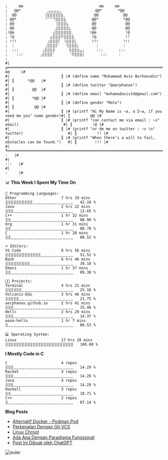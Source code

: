<!--```javascript
🐧                                           GitTerm - aerphanas:master                                     ─ ■ X 
```
```haskell
~ λ █ gitfetch --description=full --syle=fashionable --user=aerphanas --password=***************

  ┌─────────────────────────────────────────┐  
  │                                         │  
  │                                         │  
  │                                         │  
  │                                         │  
  │      _______\)%%%%%%%%._                │  
  │     `''''-'-;   % % % % %'-._           │  
  │             :b) \            '-.        │  
  │             : :__)'    .'    .'         │  
  │             :.::/  '.'   .'             │  
  │             o_i/   :    ;               │  
  │                    :   .'               │  
  │                     ''`                 │  
  │                                         │  
  │            MAGICAL  CREATURE            │  
  │                                         │  
  └─────────────────────────────────────────┘  
`````
-->
```racket
;     mm                                  mm     mm           
;   @@*           ⢀⣤⣤⣤⣤⣀⠀⠀⠀⠀⠀⠀⠀⠀⠀    @@*       *@@     
;  @@          ⠀⠀⢸⣿⣿⣿⣿⣿⣷⡀⠀⠀⠀⠀⠀⠀⠀    @@           @@    
; @@*          ⠀⠀⠘⠉⠉⠙⣿⣿⣿⣷⠀⠀⠀⠀⠀⠀⠀   @@*           *@@   
; @@           ⠀⠀⠀⠀⠀⠀⢸⣿⣿⣿⣧⠀⠀⠀⠀⠀⠀   @@             @@   
; @@           ⠀⠀⠀⠀⠀⠀⣼⣿⣿⣿⣿⣆⠀⠀⠀⠀⠀   @@             @@   
;!@m           ⠀⠀⠀⠀⠀⣼⣿⣿⣿⣿⣿⣿⡀⠀⠀⠀⠀  !@m             !@   
; !@           ⠀⠀⠀⠀⣴⣿⣿⣿⠟⣿⣿⣿⣷⠀⠀⠀⠀   !@             !!   
; !!!          ⠀⠀⠀⣰⣿⣿⣿⡏⠀⠸⣿⣿⣿⣇⠀⠀⠀   !!!           !!!   
;  :           ⠀⠀⢠⣿⣿⣿⡟⠀⠀⠀⢻⣿⣿⣿⡆⠀⠀     :           :     
;  :::         ⠀⢠⣿⣿⣿⡿⠀⠀⠀⠀⠀⢿⣿⣿⣷⣤⡄     :::       :::      
;    :::       ⢀⣾⣿⣿⣿⠁⠀⠀⠀⠀⠀⠈⠿⣿⣿⣿⡇       :::     :        
;                                                                                         
#|                       ╔═════════════════════════════════════════════════════════════════════════╗     mm     |#
#|                       ║ |# (define name "Muhammad Aviv Burhanudin")                          #| ║      *@@   |#
#|                       ║ |# (define twitter "@aerphanas")                                     #| ║        @@  |#
#|                       ║ |# (define email "muhamadaviv14@gmail.com")                          #| ║        *@@ |#
#|                       ║ |# (define gender "Male")                                            #| ║         @@ |#
#|                       ║ |# (printf "Hi My Name is ~a, a Σ~a, if you need me you" name gender)#| ║         @@ |#
#|                       ║ |# (printf "can contact me via email : ~v" email)                    #| ║         !@ |#
#|                       ║ |# (printf "or dm me on twitter : ~v \n" twitter)                    #| ║         !! |#
#|                       ║ |# (printf "When there’s a will to fail, obstacles can be found.")   #| ║        !!! |#
#|                       ╚═════════════════════════════════════════════════════════════════════════╝        :   |#
#|                                                                                                        :::   |# 
#|                                                                                                        :     |#
```
<!--START_SECTION:waka-->
📊 **This Week I Spent My Time On** 

```text
💬 Programming Languages: 
Other                    7 hrs 19 mins       ⣿⣿⣿⣿⣿⣿⣿⣿⣿⣿⣀⣀⣀⣀⣀⣀⣀⣀⣀⣀⣀⣀⣀⣀⣀   42.18 % 
Java                     2 hrs 22 mins       ⣿⣿⣿⣀⣀⣀⣀⣀⣀⣀⣀⣀⣀⣀⣀⣀⣀⣀⣀⣀⣀⣀⣀⣀⣀   13.65 % 
C++                      1 hr 32 mins        ⣿⣿⣀⣀⣀⣀⣀⣀⣀⣀⣀⣀⣀⣀⣀⣀⣀⣀⣀⣀⣀⣀⣀⣀⣀   08.90 % 
Org                      1 hr 31 mins        ⣿⣿⣀⣀⣀⣀⣀⣀⣀⣀⣀⣀⣀⣀⣀⣀⣀⣀⣀⣀⣀⣀⣀⣀⣀   08.78 % 
C                        1 hr 28 mins        ⣿⣿⣀⣀⣀⣀⣀⣀⣀⣀⣀⣀⣀⣀⣀⣀⣀⣀⣀⣀⣀⣀⣀⣀⣀   08.52 % 

🔥 Editors: 
VS Code                  8 hrs 56 mins       ⣿⣿⣿⣿⣿⣿⣿⣿⣿⣿⣿⣿⣿⣀⣀⣀⣀⣀⣀⣀⣀⣀⣀⣀⣀   51.52 % 
Bash                     6 hrs 46 mins       ⣿⣿⣿⣿⣿⣿⣿⣿⣿⣀⣀⣀⣀⣀⣀⣀⣀⣀⣀⣀⣀⣀⣀⣀⣀   39.10 % 
Emacs                    1 hr 37 mins        ⣿⣿⣀⣀⣀⣀⣀⣀⣀⣀⣀⣀⣀⣀⣀⣀⣀⣀⣀⣀⣀⣀⣀⣀⣀   09.38 % 

🐱‍💻 Projects: 
Terminal                 4 hrs 21 mins       ⣿⣿⣿⣿⣿⣿⣀⣀⣀⣀⣀⣀⣀⣀⣀⣀⣀⣀⣀⣀⣀⣀⣀⣀⣀   25.16 % 
Volcanix-Edu             3 hrs 46 mins       ⣿⣿⣿⣿⣿⣀⣀⣀⣀⣀⣀⣀⣀⣀⣀⣀⣀⣀⣀⣀⣀⣀⣀⣀⣀   21.75 % 
aerphanas.github.io      2 hrs 41 mins       ⣿⣿⣿⣀⣀⣀⣀⣀⣀⣀⣀⣀⣀⣀⣀⣀⣀⣀⣀⣀⣀⣀⣀⣀⣀   15.48 % 
Hellc                    2 hrs 29 mins       ⣿⣿⣿⣀⣀⣀⣀⣀⣀⣀⣀⣀⣀⣀⣀⣀⣀⣀⣀⣀⣀⣀⣀⣀⣀   14.37 % 
wasm-hello               1 hr 7 mins         ⣿⣀⣀⣀⣀⣀⣀⣀⣀⣀⣀⣀⣀⣀⣀⣀⣀⣀⣀⣀⣀⣀⣀⣀⣀   06.53 % 

💻 Operating System: 
Linux                    17 hrs 20 mins      ⣿⣿⣿⣿⣿⣿⣿⣿⣿⣿⣿⣿⣿⣿⣿⣿⣿⣿⣿⣿⣿⣿⣿⣿⣿   100.00 % 

```

**I Mostly Code in C** 

```text
C                        4 repos             ⣿⣿⣿⣀⣀⣀⣀⣀⣀⣀⣀⣀⣀⣀⣀⣀⣀⣀⣀⣀⣀⣀⣀⣀⣀   14.29 % 
Racket                   4 repos             ⣿⣿⣿⣀⣀⣀⣀⣀⣀⣀⣀⣀⣀⣀⣀⣀⣀⣀⣀⣀⣀⣀⣀⣀⣀   14.29 % 
Java                     4 repos             ⣿⣿⣿⣀⣀⣀⣀⣀⣀⣀⣀⣀⣀⣀⣀⣀⣀⣀⣀⣀⣀⣀⣀⣀⣀   14.29 % 
Haskell                  3 repos             ⣿⣿⣀⣀⣀⣀⣀⣀⣀⣀⣀⣀⣀⣀⣀⣀⣀⣀⣀⣀⣀⣀⣀⣀⣀   10.71 % 
C++                      2 repos             ⣿⣀⣀⣀⣀⣀⣀⣀⣀⣀⣀⣀⣀⣀⣀⣀⣀⣀⣀⣀⣀⣀⣀⣀⣀   07.14 % 

```



<!--END_SECTION:waka-->

**Blog Posts**

<!--START_SECTION:feed-->
* [Alternatif Docker - Podman Pod](https:&#x2F;&#x2F;aerphanas.github.io&#x2F;posts&#x2F;2023-02-05-Alternatif_Docker_-_Podman_Pod.html)
* [Perkenalan Dengan Git VCS](https:&#x2F;&#x2F;aerphanas.github.io&#x2F;posts&#x2F;2023-01-29-Perkenalan-Dengan-Git-VCS.html)
* [Linux Chroot](https:&#x2F;&#x2F;aerphanas.github.io&#x2F;posts&#x2F;2023-01-22-Linux_Chroot.html)
* [Ada Apa Dengan Paradigma Fungsional](https:&#x2F;&#x2F;aerphanas.github.io&#x2F;posts&#x2F;2023-01-06-Ada_Apa_Dengan_Fungsional_Programming.html)
* [Post Ini Dibuat oleh ChatGPT](https:&#x2F;&#x2F;aerphanas.github.io&#x2F;posts&#x2F;2022-12-22-Post_Ini_Dibuat_oleh_ChatGPT.html)
<!--END_SECTION:feed-->

![euler](https://projecteuler.net/profile/aerphanas.png)
